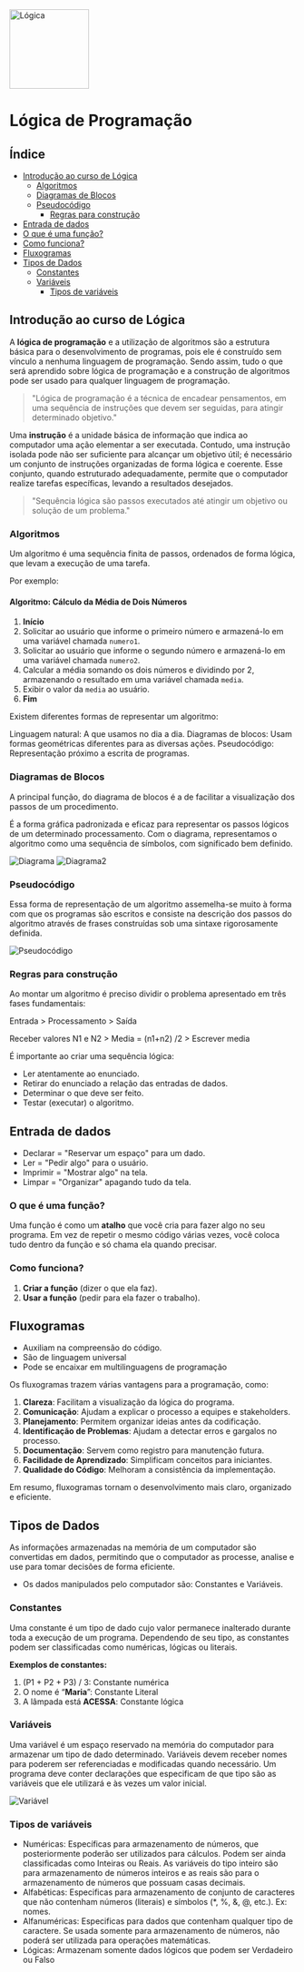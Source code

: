 
<img src="https://i.ibb.co/vLTswQJ/quebra-cabeca.png" alt="Lógica" width="140">


# Lógica de Programação

## Índice

- [Introdução ao curso de Lógica](#introdução-ao-curso-de-lógica)
  - [Algoritmos](#algoritmos)
  - [Diagramas de Blocos](#diagrama-de-blocos)
  - [Pseudocódigo](#pseudocódigo)
    - [Regras para construção](#regras-para-construção)
 - [Entrada de dados](#entrada-de-dados)
  - [O que é uma função?](#o-que-e-uma-função-?)
  - [Como funciona?](#como-funciona)
- [Fluxogramas](#fluxogramas)
- [Tipos de Dados](#tipos-de-dados)
  - [Constantes](#constantes)
  - [Variáveis](#variáveis)
    - [Tipos de variáveis](#tipos-de-variáveis)



  
## Introdução ao curso de Lógica

A **lógica de programação** e a utilização de algoritmos são a estrutura básica para o desenvolvimento de programas, pois ele é construído sem vínculo a nenhuma linguagem de programação. Sendo assim, tudo o que será aprendido sobre lógica de programação e a construção de algoritmos pode ser usado para qualquer linguagem de programação.

> "Lógica de programação é a técnica de encadear pensamentos, em uma sequência de instruções que devem ser seguidas, para atingir determinado objetivo."

Uma **instrução** é a unidade básica de informação que indica ao computador uma ação elementar a ser executada. Contudo, uma instrução isolada pode não ser suficiente para alcançar um objetivo útil; é necessário um conjunto de instruções organizadas de forma lógica e coerente. Esse conjunto, quando estruturado adequadamente, permite que o computador realize tarefas específicas, levando a resultados desejados.

> "Sequência lógica são passos executados até atingir um objetivo ou solução de um problema."

### Algoritmos

Um algoritmo é uma sequência finita de passos, ordenados de forma lógica, que levam a execução de uma tarefa.

Por exemplo: 
#### **Algoritmo: Cálculo da Média de Dois Números**

1. **Início**
2. Solicitar ao usuário que informe o primeiro número e armazená-lo em uma variável chamada `numero1`.
3. Solicitar ao usuário que informe o segundo número e armazená-lo em uma variável chamada `numero2`.
4. Calcular a média somando os dois números e dividindo por 2, armazenando o resultado em uma variável chamada `media`.
5. Exibir o valor da `media` ao usuário.
6. **Fim**

Existem diferentes formas de representar um algoritmo:

Linguagem natural: A que usamos no dia a dia.
Diagramas de blocos: Usam formas geométricas diferentes para as diversas ações.
Pseudocódigo: Representação próximo a escrita de programas.

### Diagramas de Blocos

A principal função, do diagrama de blocos é a de facilitar a visualização dos passos de um procedimento. 

É a forma gráfica padronizada e eficaz para representar os passos lógicos de um determinado processamento. Com o diagrama, representamos o algoritmo como uma sequência de símbolos, com significado bem definido.

![Diagrama](https://i.ibb.co/c278pfS/Imagem-1-Formas-utilizadas-em-fluxogramas.png)
![Diagrama2](https://i.ibb.co/s5sP4dZ/Diagrama-de-blocos.png)

### Pseudocódigo

Essa forma de representação de um algoritmo assemelha-se muito à forma com que os programas são escritos e consiste na descrição dos passos do algoritmo através de frases construídas sob uma sintaxe rigorosamente definida. 

![Pseudocódigo](https://i.ibb.co/XZqxXcg/Diagrama-de-blocos-para-pseudoc-digo.png)

### Regras para construção

Ao montar um algoritmo é preciso dividir o problema apresentado em três fases fundamentais: 

Entrada > Processamento > Saída

Receber valores N1 e N2 > Media = (n1+n2) /2 > Escrever media

É importante ao criar uma sequência lógica:
- Ler atentamente ao enunciado.
- Retirar do enunciado a relação das entradas de dados.
- Determinar o que deve ser feito.
- Testar (executar) o algoritmo.

## Entrada de dados

- Declarar = "Reservar um espaço" para um dado.
- Ler = "Pedir algo" para o usuário.
- Imprimir = "Mostrar algo" na tela.
- Limpar = "Organizar" apagando tudo da tela.

### O que é uma função?

Uma função é como um **atalho** que você cria para fazer algo no seu programa. Em vez de repetir o mesmo código várias vezes, você coloca tudo dentro da função e só chama ela quando precisar.

### Como funciona?

1. **Criar a função** (dizer o que ela faz).
2. **Usar a função** (pedir para ela fazer o trabalho).

## Fluxogramas

- Auxiliam na compreensão do código.
- São de linguagem universal
- Pode se encaixar em multilinguagens de programação

Os fluxogramas trazem várias vantagens para a programação, como:

1. **Clareza**: Facilitam a visualização da lógica do programa.
2. **Comunicação**: Ajudam a explicar o processo a equipes e stakeholders.
3. **Planejamento**: Permitem organizar ideias antes da codificação.
4. **Identificação de Problemas**: Ajudam a detectar erros e gargalos no processo.
5. **Documentação**: Servem como registro para manutenção futura.
6. **Facilidade de Aprendizado**: Simplificam conceitos para iniciantes.
7. **Qualidade do Código**: Melhoram a consistência da implementação.

Em resumo, fluxogramas tornam o desenvolvimento mais claro, organizado e eficiente.

## Tipos de Dados

As informações armazenadas na memória de um computador são convertidas em dados, permitindo que o computador as processe, analise e use para tomar decisões de forma eficiente.

- Os dados manipulados pelo computador são: Constantes e Variáveis.

### Constantes

Uma constante é um tipo de dado cujo valor permanece inalterado durante toda a execução de um programa. Dependendo de seu tipo, as constantes podem ser classificadas como numéricas, lógicas ou literais.

**Exemplos de constantes:**

1. (P1 + P2 + P3) / 3: Constante numérica
2. O nome é “**Maria**”: Constante Literal
3. A lâmpada está **ACESSA**: Constante lógica

### Variáveis

Uma variável é um espaço reservado na memória do computador para armazenar um tipo de dado determinado. Variáveis devem receber nomes para
poderem ser referenciadas e modificadas quando necessário.
Um programa deve conter declarações que especificam de que tipo são as variáveis que ele utilizará e às vezes um valor inicial.

![Variável](https://i.ibb.co/Jm9m0qK/Vari-vel.png)

### Tipos de variáveis
- Numéricas: Específicas para armazenamento de números, que posteriormente poderão ser utilizados para cálculos. Podem ser ainda classificadas como Inteiras ou Reais. As variáveis do tipo inteiro são para armazenamento de números inteiros e as reais são para o armazenamento de números que possuam casas decimais.
- Alfabéticas: Especificas para armazenamento de conjunto de caracteres que não contenham números (literais) e símbolos (*, %, &, @, etc.). Ex: nomes.
- Alfanuméricas: Especificas para dados que contenham qualquer tipo de caractere. Se usada somente para armazenamento de números, não poderá ser utilizada para operações matemáticas.
- Lógicas: Armazenam somente dados lógicos que podem ser Verdadeiro ou Falso
